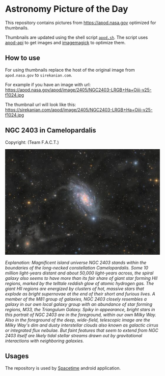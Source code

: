 # Astronomy Picture of the Day

This repository contains pictures from https://apod.nasa.gov optimized for thumbnails.

Thumbnails are updated using the shell script [`apod.sh`](apod.sh). The script
uses [apod-api](https://github.com/nasa/apod-api) to get images and [imagemagick](https://imagemagick.org) to
optimize them.

## How to use

For using thumbnails replace the host of the original image from `apod.nasa.gov` to `sirekanian.com`.

For example if you have an image with url:<br>
https://apod.nasa.gov/apod/image/2405/NGC2403-LRGB+Ha+Oiii-v25-f1024.jpg

The thumbnail url will look like this:<br>
https://sirekanian.com/apod/image/2405/NGC2403-LRGB+Ha+Oiii-v25-f1024.jpg

## NGC 2403 in Camelopardalis

Copyright: (Team F.A.C.T.)

[![the picture of the day][1]][2]

_Explanation: Magnificent island universe NGC 2403 stands within the boundaries of the long-necked constellation Camelopardalis. Some 10 million light-years distant and about 50,000 light-years across, the spiral galaxy also seems to have more than its fair share of giant star forming HII regions, marked by the telltale reddish glow of atomic hydrogen gas. The giant HII regions are energized by clusters of hot, massive stars that explode as bright supernovae at the end of their short and furious lives. A member of the M81 group of galaxies, NGC 2403 closely resembles a galaxy in our own local galaxy group with an abundance of star forming regions, M33, the Triangulum Galaxy. Spiky in appearance, bright stars in this portrait of NGC 2403 are in the foreground, within our own Milky Way. Also in the foreground of the deep, wide-field, telescopic image are the Milky Way's dim and dusty interstellar clouds also known as galactic cirrus or integrated flux nebulae. But faint features that seem to extend from NGC 2403 itself are likely tidal stellar streams drawn out by gravitational interactions with neighboring galaxies._

## Usages

The repository is used by [Spacetime][3] android application.

[1]: image/2405/NGC2403-LRGB+Ha+Oiii-v25-f1024.jpg

[2]: https://apod.nasa.gov/apod/image/2405/NGC2403-LRGB+Ha+Oiii-v25-f1024.jpg

[3]: https://github.com/sirekanian/spacetime
